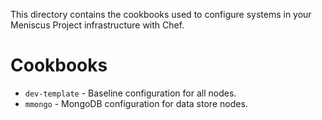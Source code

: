 This directory contains the cookbooks used to configure systems in your Meniscus Project infrastructure with Chef.

Cookbooks
=========

* `dev-template` - Baseline configuration for all nodes.
* `mmongo` - MongoDB configuration for data store nodes.